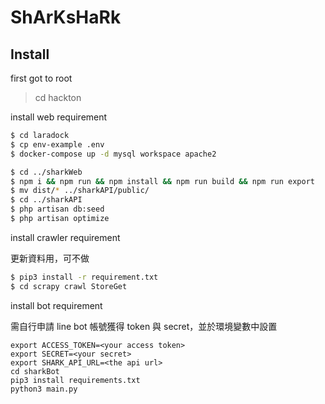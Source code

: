 # ShArKsHaRk

## Install

first got to root

> cd hackton

install web requirement

```sh
$ cd laradock
$ cp env-example .env
$ docker-compose up -d mysql workspace apache2

$ cd ../sharkWeb
$ npm i && npm run && npm install && npm run build && npm run export
$ mv dist/* ../sharkAPI/public/
$ cd ../sharkAPI
$ php artisan db:seed
$ php artisan optimize
```

install crawler requirement

更新資料用，可不做

```sh
$ pip3 install -r requirement.txt
$ cd scrapy crawl StoreGet
```

install bot requirement

需自行申請 line bot 帳號獲得 token 與 secret，並於環境變數中設置

```
export ACCESS_TOKEN=<your access token>
export SECRET=<your secret>
export SHARK_API_URL=<the api url>
cd sharkBot
pip3 install requirements.txt
python3 main.py

```
